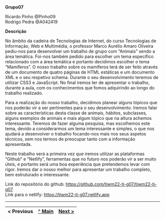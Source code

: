 ﻿**Grupo07**

Ricardo Pinho @Pinho09</br>
Rodrigo Pedra @A042419

**Descrição**

No âmbito da cadeira de Tecnologias de Internet, do curso Tecnologias de Informação, Web e Multimédia, o professor Marco Aurélio Amaro Oliveira pediu-nos para desenvolver um trabalho de grupo com “Animais” sendo a área temática. Foi-nos também pedido para escolher um tema específico relacionado com a área temática e portanto decidimos escolher o tema “Mamíferos”. O nosso trabalho sobre os mamíferos terá de ser feito através de um documento de quatro páginas de HTML estáticas e um documento XML e o seu respetivo schema. Durante o seu desenvolvimento teremos de utilizar CSS3 e JavaScript. No final iremos ter de apresentar o trabalho, durante a aula, com os conhecimentos que fomos adquirindo ao longo do trabalho realizado. 

Para a realização do nosso trabalho, decidimos planear alguns tópicos que nos poderão vir a ser pertinentes para o seu desenvolvimento. Iremos falar sobre as características desta classe de animais, hábitos, subclasses, alguns exemplos de animais e mais algum tópico que na altura achemos interessante. Teremos de fazer alguma pesquisa, mas escolhemos este tema, devido a considerarmos um tema interessante e simples, o que nos ajudará a desenvolver o trabalho focando-nos mais nos seus aspetos técnicos, sem nos termos de preocupar tanto com a informação apresentada. 

Neste trabalho será a primeira vez que iremos utilizar as plataformas “Github” e “Netlify”, ferramentas que no futuro nos poderão vir a ser muito úteis, e portanto será uma boa experiência que pretendemos levar com rigor. Iremos dar o nosso melhor para apresentar um trabalho completo, bem estruturado e interessante. 

Link do repositório do github: https://github.com/tiwm22-ti-g07/tiwm22-ti-g07 </br>
Link para o netlify: https://tiwm22-ti-g07.netlify.app

---
< Previous | [^ Main](../../../) | [Next >](Relatório2.md)
:--- | :---: | ---: 